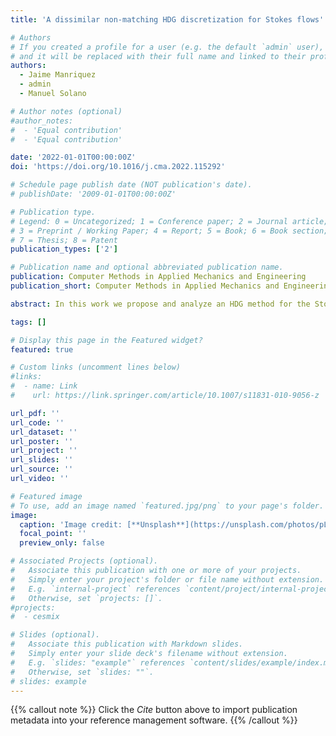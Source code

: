 ```yaml
---
title: 'A dissimilar non-matching HDG discretization for Stokes flows'

# Authors
# If you created a profile for a user (e.g. the default `admin` user), write the username (folder name) here
# and it will be replaced with their full name and linked to their profile.
authors:  
  - Jaime Manriquez
  - admin
  - Manuel Solano

# Author notes (optional)
#author_notes:
#  - 'Equal contribution'
#  - 'Equal contribution'

date: '2022-01-01T00:00:00Z'
doi: 'https://doi.org/10.1016/j.cma.2022.115292'

# Schedule page publish date (NOT publication's date).
# publishDate: '2009-01-01T00:00:00Z'

# Publication type.
# Legend: 0 = Uncategorized; 1 = Conference paper; 2 = Journal article;
# 3 = Preprint / Working Paper; 4 = Report; 5 = Book; 6 = Book section;
# 7 = Thesis; 8 = Patent
publication_types: ['2']

# Publication name and optional abbreviated publication name.
publication: Computer Methods in Applied Mechanics and Engineering
publication_short: Computer Methods in Applied Mechanics and Engineering 399, 115292

abstract: In this work we propose and analyze an HDG method for the Stokes equation whose domain is discretized by two independent polygonal subdomains with different meshsizes. This causes a non-conformity at the intersection of the subdomains or leaves a gap (unmeshed region) between them. In order to appropriately couple these two different discretizations, we propose suitable transmission conditions to preserve the high order convergence of the scheme. Furthermore, stability estimates are established in order to show the well-posedness of the method and the error estimates. In particular, for smooth enough solutions, the L2 norm of the errors associated to the approximations of the velocity gradient, the velocity and the pressure are of order hk+1, where h is the meshsize and k is the polynomial degree of the local approximation spaces. Moreover, the method presents superconvergence of the velocity trace and the divergence-free postprocessed velocity. Finally, we show numerical experiments that validate our theory and the capacities of the method.

tags: []

# Display this page in the Featured widget?
featured: true

# Custom links (uncomment lines below)
#links:
#  - name: Link
#    url: https://link.springer.com/article/10.1007/s11831-010-9056-z

url_pdf: ''
url_code: ''
url_dataset: ''
url_poster: ''
url_project: ''
url_slides: ''
url_source: ''
url_video: ''

# Featured image
# To use, add an image named `featured.jpg/png` to your page's folder.
image:
  caption: 'Image credit: [**Unsplash**](https://unsplash.com/photos/pLCdAaMFLTE)'
  focal_point: ''
  preview_only: false

# Associated Projects (optional).
#   Associate this publication with one or more of your projects.
#   Simply enter your project's folder or file name without extension.
#   E.g. `internal-project` references `content/project/internal-project/index.md`.
#   Otherwise, set `projects: []`.
#projects:
#  - cesmix

# Slides (optional).
#   Associate this publication with Markdown slides.
#   Simply enter your slide deck's filename without extension.
#   E.g. `slides: "example"` references `content/slides/example/index.md`.
#   Otherwise, set `slides: ""`.
# slides: example
---
```


{{% callout note %}}
Click the _Cite_ button above to import publication metadata into your reference management software.
{{% /callout %}}
